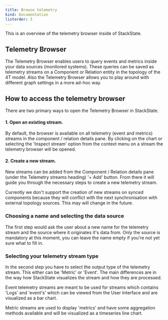 ```yaml
---
title: Browse telemetry
kind: Documentation
listorder: 3
---
```

This is an overview of the telemetry browser inside of StackState.

## Telemetry Browser

The Telemetry Browser enables users to query events and metrics inside your data sources (monitored systems). These queries can be saved as telemetry streams on a Component or Relation entity in the topology of the 4T model. Also the Telemetry Browser allows you to play around with different graph settings in a more ad-hoc way.

## How to access the telemetry browser

There are two primary ways to open the Telemetry Browser in StackState. 

#### 1. Open an existing stream.

By default, the browser is available on all telemetry (event and metrics) streams in the component / relation details pane. By clicking on the chart or selecting the 'Inspect stream' option from the context menu on a stream the telemetry browser will be opened. 

#### 2. Create a new stream.

New streams can be added from the Component / Relation details pane (under the Telemetry streams heading) '+ Add' button. From there it will guide you through the necessary steps to create a new telemetry stream.

Currently we don't support the creation of new streams on synced components because they will conflict with the next synchronisation with external topology sources. This may will change in the future. 

### Choosing a name and selecting the data source

The first step would ask the user about a new name for the telemetry stream and the source where it originates it's data from. Only the source is mandatory at this moment, you can leave the name empty if you're not yet sure what to fill in.

### Selecting your telemetry stream type

In the second step you have to select the output type of the telemetry stream. This either can be 'Metric' or 'Event'. The main differences are in the way how StackState visualizes the stream and how they are processed. 

Event telemetry streams are meant to be used for streams which contains 'Logs' and 'event's' which can be viewed from the User Interface and are visualized as a bar chart.

Metric streams are used to display 'metrics' and have some aggregation methods available and will be visualized as a timeseries line chart.
